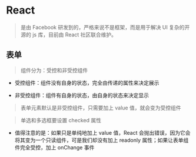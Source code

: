 # React

> 是由 Facebook 研发到的，严格来说不是框架，而是用于解决 UI 复杂的开源的 js 库，目前由 React 社区联合维护。

## 表单

> 组件分为：受控和非受控组件

- 受控组件：组件没有自身的状态，完全由传递的属性来决定展示

- 非受控组件：组件有自身的状态，由自身的状态来决定显示

> 表单元素默认是非受控组件，只需要加上 value 值，就会变为受控组件

> 单选和多选框要设置 checked 属性

- 值得注意的是：如果只是单纯地加上 value 值，React 会抛出错误，因为它会将其变为一个只读组件，可是我们却没有加上 readonly 属性；如果让表单组件完全受控，加上 onChange 事件
